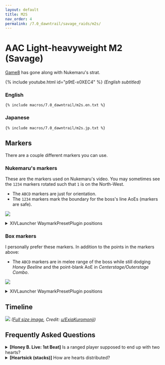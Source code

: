 ```yaml
---
layout: default
title: M2S
nav_order: 4
permalink: /7.0_dawntrail/savage_raids/m2s/
---
```


# AAC Light-heavyweight M2 (Savage)

[Game8](https://game8.jp/ff14/630353) has gone along with Nukemaru's strat.

{% include youtube.html id="p9tE-x0XEC4" %}
*(English subtitled)*

### English

```
{% include macros/7.0_dawntrail/m2s.en.txt %}
```

### Japanese

```
{% include macros/7.0_dawntrail/m2s.jp.txt %}
```

## Markers

There are a couple different markers you can use.

### Nukemaru's markers

These are the markers used on Nukemaru's video. You may sometimes see the
`1234` markers rotated such that `1` is on the North-West.

- The `ABCD` markers are just for orientation.
- The `1234` markers mark the boundary for the boss's line AoEs (markers are
  safe).

![]({{site.baseurl}}/images/7.0_dawntrail/m2s/markers.jpg)
<details markdown=block>
<summary>XIVLauncher WaymarkPresetPlugin positions</summary>

```json
{
  "Name":"M2S (Nukemaru)",
  "MapID":988,
  "A":{"X":100.0,"Y":0.0,"Z":86.0,"ID":0,"Active":true},
  "B":{"X":114.0,"Y":0.0,"Z":100.0,"ID":1,"Active":true},
  "C":{"X":100.0,"Y":0.0,"Z":114.0,"ID":2,"Active":true},
  "D":{"X":86.0,"Y":0.0,"Z":100.0,"ID":3,"Active":true},
  "One":{"X":108.625,"Y":0.0,"Z":91.375,"ID":5,"Active":true},
  "Two":{"X":108.625,"Y":0.0,"Z":108.625,"ID":6,"Active":true},
  "Three":{"X":91.375,"Y":0.0,"Z":108.625,"ID":7,"Active":true},
  "Four":{"X":91.375,"Y":0.0,"Z":91.375,"ID":4,"Active":true}
}
```

</details>

### Box markers

I personally prefer these markers. In addition to the points in the markers
above:

- The `ABCD` markers are in melee range of the boss while still dodging *Honey 
  Beeline* and the point-blank AoE in *Centerstage/Outerstage Combo*.

![]({{site.baseurl}}/images/7.0_dawntrail/m2s/box_markers.jpg)
<details markdown=block>
<summary>XIVLauncher WaymarkPresetPlugin positions</summary>

```json
{
  "Name":"M2S (Box)",
  "MapID":988,
  "A":{"X":100.0,"Y":0.0,"Z":91.375,"ID":0,"Active":true},
  "B":{"X":108.625,"Y":0.0,"Z":100.0,"ID":1,"Active":true},
  "C":{"X":100.0,"Y":0.0,"Z":108.625,"ID":2,"Active":true},
  "D":{"X":91.375,"Y":0.0,"Z":100.0,"ID":3,"Active":true},
  "One":{"X":91.375,"Y":0.0,"Z":91.375,"ID":7,"Active":true},
  "Two":{"X":108.625,"Y":0.0,"Z":91.375,"ID":4,"Active":true},
  "Three":{"X":108.625,"Y":0.0,"Z":108.625,"ID":5,"Active":true},
  "Four":{"X":91.375,"Y":0.0,"Z":108.625,"ID":6,"Active":true}
}
```

</details>


## Timeline
![](https://lh3.googleusercontent.com/pw/AP1GczNSVhF923-PC6d6QG6M3Fu87Yi5KG2Az-cEBC-Tu0wYEM-kimRgpEAJ_I1J5P4c8c1t5bYN1tU-b7uam0FoPHQo9DWE7sDNnIJeLhiMOY2fe0Qr8PlGkgozMbxNNZh5hxaAPqD8NFdx-NnB-yvggSLE=w1745-h715-s-no-gm?authuser=0)
*([Full size image](https://lh3.googleusercontent.com/pw/AP1GczNSVhF923-PC6d6QG6M3Fu87Yi5KG2Az-cEBC-Tu0wYEM-kimRgpEAJ_I1J5P4c8c1t5bYN1tU-b7uam0FoPHQo9DWE7sDNnIJeLhiMOY2fe0Qr8PlGkgozMbxNNZh5hxaAPqD8NFdx-NnB-yvggSLE=w1745-h715-s-no-gm?authuser=0), Credit: [u/ExiaKuromonji](https://www.reddit.com/r/ffxiv/comments/1eh1qr3/m2s_timeline_spoiler_70/))*


## Frequently Asked Questions

<details markdown=block>
<summary>
  <b>[Honey B. Live: 1st Beat]</b> Is a ranged player supposed to end up with
  two hearts?
</summary>
<table>
  <tr>
    <td>
      <p>Yes- assuming nobody takes an extra heart, there should be five
      players with two hearts, not four. The party actually has a one-heart
      margin of error.</p>
      <p>If you look closely, that's also why there's a subtle difference
      between the English and Japanese macros:</p>
      <ul>
        <li>The Japanese macro says "all melee get two hearts, and stack
        together."</li>
        <li>The English macro says "all melee get two hearts, then all players
        with two hearts stack together."</li>
      </ul>
      <p>This is important, because the stack targets a random player with the
      fewest hearts (which could be a ranged), but it's also good practice to
      associate "stacking together" with "having two hearts", instead of "being
      melee".</p>
      <p>That means if anyone accidentally messes up and takes one extra heart,
      everything still works out because the remaining four players with two
      hearts can share the stack.</p>
    </td>
  </tr>
</table>
</details>

<details markdown=block>
<summary>
  <b>[Heartsick (stacks)]</b> How are hearts distributed?
</summary>
<table>
  <tr>
    <td>
      <p>All stacks distribute a total of 4 hearts to players in the stack. Who
      gets the hearts seem to be decided by:</p>
      <ol>
        <li>Pick a maximum of four players at random in the stack (pick
        everybody if the stack has less than 5 players).</li>
        <li>Sort these players from lowest to highest number of hearts.</li>
        <li>Give a heart to those players in that order (looping if needed)
        until there are no more hearts left to distribute.</li>
      </ol>
      <p>As a result:</p>
      <ul>
        <li>If there is only one player in the stack, that player gets four
        hearts.</li>
        <li>If there are two players in the stack, each get two hearts.</li>
        <li>If there are three players in the stack, each get a heart, and
        the extra heart goes to one of the players with the fewest hearts.</li>
        <li>If there are four players in the stack, each gets a heart.</li>
        <li>If there are five or more players in the stack, four of them at
        random get a heart.</li>
      </ul>
    </td>
  </tr>
</table>
</details>

<script data-goatcounter="https://tuufless.goatcounter.com/count"
        async src="//gc.zgo.at/count.js"></script>
 